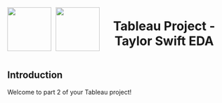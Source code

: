 <div style="display: flex; align-items: center; justify-content: center; text-align: center;">
  <img src="https://coursereport-s3-production.global.ssl.fastly.net/uploads/school/logo/219/original/CT_LOGO_NEW.jpg" width="100" style="margin-right: 10px;">
  <img src="https://pbs.twimg.com/media/Fqk4GBjXoAAOh1n.jpg:large" width="100">
  <div>
    <h1><b>Tableau Project - Taylor Swift EDA </b></h1>
  </div>
</div>


## Introduction

Welcome to part 2 of your Tableau project!
